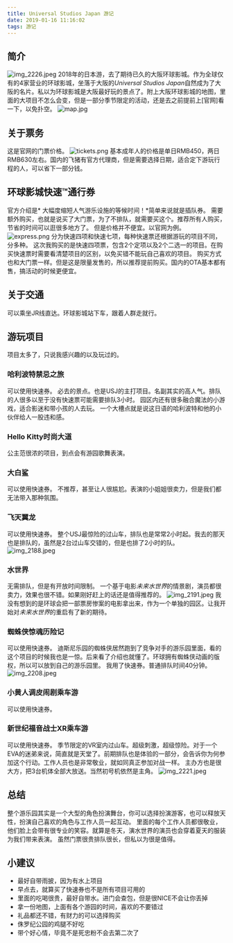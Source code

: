 ```yaml
---
title: Universal Studios Japan 游记
date: 2019-01-16 11:16:02
tags: 游记
---
```

## 简介
![img_2226.jpeg](http://oss.nslinkio.com/bullogimg_2226.jpeg)
2018年的日本游，去了期待已久的大阪环球影城。作为全球仅有的4家营业的环球影城，坐落于大阪的*Universal Studios Japan*自然成为了大阪的名片。私以为环球影城是大阪最好玩的景点了。附上大阪环球影城的地图，里面的大项目不怎么会变，但是一部分季节限定的活动，还是去之前提前上[官网]看一下，以免扑空。
![map.jpg](http://oss.nslinkio.com/bullogmap.jpg)
## 关于票务
这是官网的门票价格。
![tickets.png](http://oss.nslinkio.com/bullogtickets.png)
基本成年人的价格是单日RMB450，两日RMB630左右。国内的飞猪有官方代理商，但是需要选择日期，适合定下游玩行程的人，可以省下一部分钱。

## 环球影城快速™通行券
官方介绍是* 大幅度缩短人气游乐设施的等候时间！*简单来说就是插队券。
需要额外购买，也就是说买了大门票，为了不排队，就需要买这个。推荐所有人购买，节省的时间可以逛很多地方了。
但是价格并不便宜。以官网为例。
![express.png](http://oss.nslinkio.com/bullogexpress.png)
分为快速四项和快速七项，每种快速票还根据游玩的项目不同，分多种。
这次我购买的是快速四项票，包含2个定项以及2个二选一的项目。在购买快速票时需要看清楚项目的区别，以免买错不能玩自己喜欢的项目。
购买方式也和大门票一样。但是这是限量发售的，所以推荐提前购买。国内的OTA基本都有售，搞活动的时候更便宜。

## 关于交通
可以乘坐JR线直达。环球影城站下车，跟着人群走就行。

## 游玩项目
项目太多了，只说我感兴趣的以及玩过的。
### 哈利波特禁忌之旅
可以使用快速券。
必去的景点。也是USJ的主打项目。名副其实的高人气。排队的人很多以至于没有快速票可能需要排队3小时。
园区内还有很多融合魔法的小游戏，适合影迷和带小孩的人去玩。
一个大槽点就是说这日语的哈利波特和他的小伙伴给人一股违和感。
### Hello Kitty时尚大道
公主范很浓的项目，到点会有游园歌舞表演。
### 大白鲨
可以使用快速券。
不推荐，甚至让人很尴尬。表演的小姐姐很卖力，但是我们都无法带入那种氛围。
### 飞天翼龙
可以使用快速券。
整个USJ最惊险的过山车，排队也是常常2小时起。我去的那天也是排队的，虽然是2台过山车交错的，但是也排了2小时的队。
![img_2188.jpeg](http://oss.nslinkio.com/bullogimg_2188.jpeg)
### 水世界
无需排队，但是有开放时间限制。
一个基于电影*未来水世界*的情景剧，演员都很卖力，效果也很不错。如果刚好赶上的话还是值得推荐的。
![img_2191.jpeg](http://oss.nslinkio.com/bullogimg_2191.jpeg)
我没有想到的是环球会把一部票房惨案的电影拿出来，作为一个单独的园区。让我开始对*未来水世界*的重启有了新的期待。
### 蜘蛛侠惊魂历险记
可以使用快速券。
迪斯尼乐园的蜘蛛侠居然跑到了竞争对手的游乐园里面，看的这个项目的时候我也是一惊。后来看了介绍也就懂了。环球拥有蜘蛛侠动画的版权，所以可以放到自己的游乐园里。
我用了快速券。普通排队时间40分钟。
![img_2208.jpeg](http://oss.nslinkio.com/bullogimg_2208.jpeg)
### 小黄人调皮闹剧乘车游
可以使用快速券。
### 新世纪福音战士XR乘车游
可以使用快速券。
季节限定的VR室内过山车。超级刺激，超级惊险。对于一个EVA的迷弟来说，简直就是天堂了。前期排队也是体验的一部分，会告诉你为何参加这个行动。工作人员也是非常敬业，就如同真正参加对战一样。
主办方也是很大方，把3台机体全部大放送。当然初号机依然是主角。
![img_2221.jpeg](http://oss.nslinkio.com/bullogimg_2221.jpeg)

## 总结
整个游乐园其实是一个大型的角色扮演舞台，你可以选择扮演游客，也可以释放天性，扮演自己喜欢的角色与工作人员一起互动。
里面的每个工作人员都很敬业，他们脸上会带有很专业的笑容。就算是冬天，演水世界的演员也会穿着夏天的服装为我们带来表演。
虽然门票很贵排队很长，但私以为很是值得。

## 小建议
- 最好自带雨披，因为有水上项目
- 早点去，就算买了快速券也不是所有项目可用的
- 里面的吃喝很贵，最好自带水。进门会查包，但是很NICE不会让你丢掉
- 拿一份地图，上面有各个游园的时间，喜欢的不要错过
- 礼品都还不错，有财力的可以选择购买
- 侏罗纪公园的鸡腿不好吃
- 带个好心情，毕竟不是死忠粉不会去第二次了
